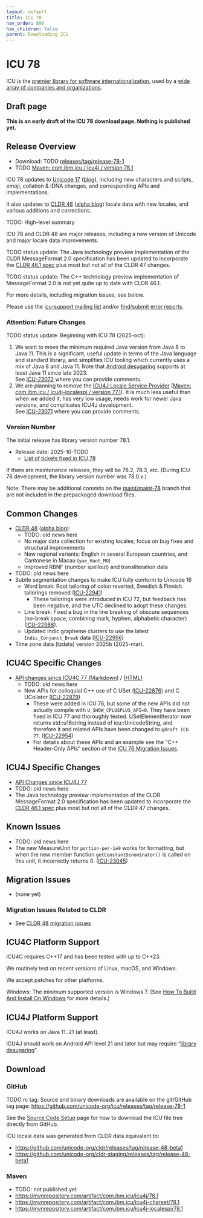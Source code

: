 ```yaml
---
layout: default
title: ICU 78
nav_order: 898
has_children: false
parent: Downloading ICU
---
```


<!--
© 2025 and later: Unicode, Inc. and others.
License & terms of use: http://www.unicode.org/copyright.html
-->

# ICU 78

ICU is the [premier library for software internationalization](https://icu.unicode.org/#h.i33fakvpjb7o),
used by a [wide array of companies and organizations](https://icu.unicode.org/#h.f9qwubthqabj).

## Draft page

**This is an early draft of the ICU 78 download page. Nothing is published yet.**

## Release Overview

* Download: TODO [releases/tag/release-78-1](https://github.com/unicode-org/icu/releases/tag/release-78-1)
* TODO [Maven: com.ibm.icu / icu4j / version 78.1](https://mvnrepository.com/artifact/com.ibm.icu/icu4j/78.1)

ICU 78 updates to
[Unicode 17](https://www.unicode.org/versions/Unicode17.0.0/)
([blog](https://blog.unicode.org/2025/09/unicode-170-release-announcement.html)),
including new characters and scripts, emoji, collation & IDNA changes, and corresponding APIs and implementations.

It also updates to
[CLDR 48](https://cldr.unicode.org/downloads/cldr-48)
([alpha blog](https://blog.unicode.org/2025/09/unicode-cldr-48-alpha-available-for.html))
locale data with new locales, and various additions and corrections.

TODO: High-level summary

ICU 78 and CLDR 48 are major releases, including a new version of Unicode and major locale data improvements.

TODO status update:
The Java technology preview implementation of the CLDR MessageFormat 2.0 specification has been updated to incorporate the
[CLDR 46.1 spec](https://www.unicode.org/reports/tr35/tr35-74/tr35-messageFormat.html)
plus most but not all of the CLDR 47 changes.

TODO status update:
The C++ technology preview implementation of MessageFormat 2.0 is not yet quite up to date with CLDR 46.1.

For more details, including migration issues, see below.

Please use the [icu-support mailing list](https://icu.unicode.org/contacts) and/or [find/submit error reports](https://icu.unicode.org/bugs).

### Attention: Future Changes

TODO status update:
Beginning with ICU 78 (2025-oct):

1. We want to move the minimum required Java version from Java 8 to Java 11.
   This is a significant, useful update in terms of the Java language and
   standard library, and simplifies ICU tooling which currently uses
   a mix of Java 8 and Java 11.
   Note that [Android desugaring](https://developer.android.com/studio/write/java11-default-support-table)
   supports at least Java 11 since late 2023.\
   See [ICU-23072](https://unicode-org.atlassian.net/browse/ICU-23072)
   where you can provide comments.
2. We are planning to remove the
   [ICU4J Locale Service Provider](../userguide/icu4j/locale-service-provider.md)
   ([Maven: com.ibm.icu / icu4j-localespi / version 77.1](https://mvnrepository.com/artifact/com.ibm.icu/icu4j-localespi/77.1)).
   It is much less useful than when we added it, has very low usage,
   needs work for newer Java versions, and complicates ICU4J development.\
   See [ICU-23071](https://unicode-org.atlassian.net/browse/ICU-23071)
   where you can provide comments.

### Version Number

The initial release has library version number 78.1.

* Release date: 2025-10-TODO
  * [List of tickets fixed in ICU 78](https://unicode-org.atlassian.net/issues/?jql=project%20%3D%20ICU%20AND%20status%20%3D%20Done%20AND%20resolution%20in%20%28Fixed%2C%20%22Fixed%20by%20Other%20Ticket%22%29%20AND%20fixVersion%20%3D%2078.1%20ORDER%20BY%20component%20ASC%2C%20created%20DESC)

If there are maintenance releases, they will be 78.2, 78.3, etc. (During ICU 78 development, the library version number was 78.0.x.)

Note: There may be additional commits on the [maint/maint-78](https://github.com/unicode-org/icu/tree/maint/maint-78) branch that are not included in the prepackaged download files.

## Common Changes

* [CLDR 48](https://cldr.unicode.org/downloads/cldr-48)
  ([alpha blog](https://blog.unicode.org/2025/09/unicode-cldr-48-alpha-available-for.html)):
  * TODO: old news here
  * No major data collection for existing locales; focus on bug fixes and structural improvements
  * New regional variants: English in several European countries, and Cantonese in Macau (`yue_Hant_MO`)
  * Improved RBNF (number spellout) and transliteration data
* TODO: old news here
* Subtle segmentation changes to make ICU fully conform to Unicode 16
  * Word break: Root tailoring of colon reverted, Swedish & Finnish tailorings removed
    ([ICU-22941](https://unicode-org.atlassian.net/browse/ICU-22941))
    * These tailorings were introduced in ICU 72, but feedback has been negative,
      and the UTC declined to adopt these changes.
  * Line break: Fixed a bug in the line breaking of obscure sequences
    ⟨no-break space, combining mark, hyphen, alphabetic character⟩
    ([ICU-22986](https://unicode-org.atlassian.net/browse/ICU-22986)).
  * Updated Indic grapheme clusters to use the latest `Indic_Conjunct_Break` data
    ([ICU-22956](https://unicode-org.atlassian.net/browse/ICU-22956))
* Time zone data (tzdata) version 2025b (2025-mar).

## ICU4C Specific Changes

* [API changes since ICU4C 77 (Markdown)](https://github.com/unicode-org/icu/blob/maint/maint-78/icu4c/APIChangeReport.md) / [(HTML)](https://htmlpreview.github.io/?https://github.com/unicode-org/icu/blob/maint/maint-78/icu4c/APIChangeReport.html)
  * TODO: old news here
  * New APIs for colloquial C++ use of C USet ([ICU-22876](https://unicode-org.atlassian.net/browse/ICU-22876))
    and C UCollator ([ICU-22879](https://unicode-org.atlassian.net/browse/ICU-22879))
    * These were added in ICU 76, but some of the new APIs did not actually compile with `U_SHOW_CPLUSPLUS_API=0`.
      They have been fixed in ICU 77 and thoroughly tested.
      USetElementIterator now returns std::u16string instead of icu::UnicodeString,
      and therefore it and related APIs have been changed to `@draft ICU 77`.
      ([ICU-22954](https://unicode-org.atlassian.net/browse/ICU-22954))
    * For details about these APIs and an example see the
      “C++ Header-Only APIs” section of the [ICU 76 Migration Issues](76.md#migration-issues).

## ICU4J Specific Changes

* [API Changes since ICU4J 77](https://htmlpreview.github.io/?https://github.com/unicode-org/icu/blob/maint/maint-78/icu4j/APIChangeReport.html)
* TODO: old news here
* The Java technology preview implementation of the CLDR MessageFormat 2.0 specification has been updated to incorporate the
  [CLDR 46.1 spec](https://www.unicode.org/reports/tr35/tr35-74/tr35-messageFormat.html)
  plus most but not all of the CLDR 47 changes.

## Known Issues

* TODO: old news here
* The new MeasureUnit for `portion-per-1e9` works for formatting,
  but when the new member function `getConstantDenominator()` is called on this unit,
  it incorrectly returns 0. ([ICU-23045](https://unicode-org.atlassian.net/browse/ICU-23045))

## Migration Issues

* (none yet)

### Migration Issues Related to CLDR
* See [CLDR 48 migration issues](https://cldr.unicode.org/downloads/cldr-48#migration)

## ICU4C Platform Support

ICU4C requires C++17 and has been tested with up to C++23.

We routinely test on recent versions of Linux, macOS, and Windows.

We accept patches for other platforms.

Windows: The minimum supported version is Windows 7. (See [How To Build And Install On Windows](../userguide/icu4c/build.html#how-to-build-and-install-on-windows) for more details.)

## ICU4J Platform Support

ICU4J works on Java 11..21 (at least).

ICU4J should work on Android API level 21 and later but may require “[library desugaring](https://developer.android.com/studio/write/java8-support#library-desugaring)”.

## Download

### GitHub
TODO rc tag:
Source and binary downloads are available on the git/GitHub tag page: <https://github.com/unicode-org/icu/releases/tag/release-78-1>

See the [Source Code Setup](../devsetup/source/) page for how to download the ICU file tree directly from GitHub.

ICU locale data was generated from CLDR data equivalent to:

* <https://github.com/unicode-org/cldr/releases/tag/release-48-beta1>
* <https://github.com/unicode-org/cldr-staging/releases/tag/release-48-beta1>

### Maven
* TODO: not published yet
* https://mvnrepository.com/artifact/com.ibm.icu/icu4j/78.1
* https://mvnrepository.com/artifact/com.ibm.icu/icu4j-charset/78.1
* https://mvnrepository.com/artifact/com.ibm.icu/icu4j-localespi/78.1
